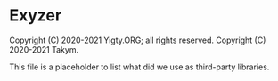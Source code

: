 # Exyzer
Copyright (C) 2020-2021 Yigty.ORG; all rights reserved.
Copyright (C) 2020-2021 Takym.

This file is a placeholder to list what did we use as third-party libraries.

